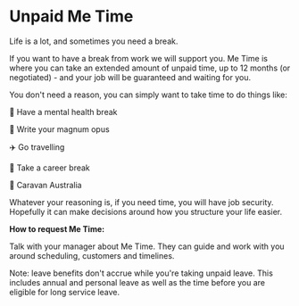 # Unpaid Me Time

Life is a lot, and sometimes you need a break.

If you want to have a break from work we will support you. Me Time is where you can take an extended amount of unpaid time, up to 12 months (or negotiated) - and your job will be guaranteed and waiting for you.

You don't need a reason, you can simply want to take time to do things like:

🧘 Have a mental health break

🎨 Write your magnum opus

✈️ Go travelling

💆 Take a career break

&#x20;🍃 Caravan Australia&#x20;

Whatever your reasoning is, if you need time, you will have job security. Hopefully it can make decisions around how you structure your life easier.&#x20;

**How to request Me Time:**

Talk with your manager about Me Time. They can guide and work with you around scheduling, customers and timelines.&#x20;

Note: leave benefits don't accrue while you're taking unpaid leave. This includes annual and personal leave as well as the time before you are eligible for long service leave.
